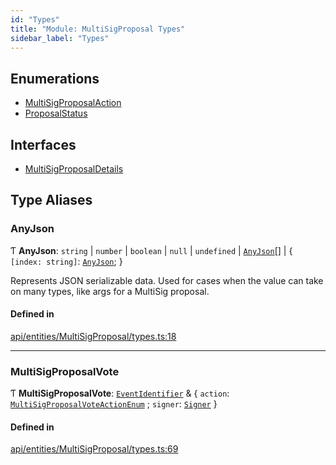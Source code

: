 ```yaml
---
id: "Types"
title: "Module: MultiSigProposal Types"
sidebar_label: "Types"
---
```


## Enumerations

- [MultiSigProposalAction](../../../../../enums/API/Entities/MultiSigProposal/Types/MultiSigProposalAction/MultiSigProposalAction.md)
- [ProposalStatus](../../../../../enums/API/Entities/MultiSigProposal/Types/ProposalStatus/ProposalStatus.md)

## Interfaces

- [MultiSigProposalDetails](../../../../../interfaces/API/Entities/MultiSigProposal/Types/MultiSigProposalDetails/MultiSigProposalDetails.md)

## Type Aliases

### AnyJson

Ƭ **AnyJson**: `string` \| `number` \| `boolean` \| ``null`` \| `undefined` \| [`AnyJson`](Types.md#anyjson)[] \| \{ `[index: string]`: [`AnyJson`](Types.md#anyjson);  }

Represents JSON serializable data. Used for cases when the value can take on many types, like args for a MultiSig proposal.

#### Defined in

[api/entities/MultiSigProposal/types.ts:18](https://github.com/PolymeshAssociation/polymesh-sdk/blob/8a9e72221/src/api/entities/MultiSigProposal/types.ts#L18)

___

### MultiSigProposalVote

Ƭ **MultiSigProposalVote**: [`EventIdentifier`](../../../../../interfaces/API/Client/Types/EventIdentifier/EventIdentifier.md) & \{ `action`: [`MultiSigProposalVoteActionEnum`](../../../../../enums/Types/MultiSigProposalVoteActionEnum/MultiSigProposalVoteActionEnum.md) ; `signer`: [`Signer`](../../Types/Types.md#signer)  }

#### Defined in

[api/entities/MultiSigProposal/types.ts:69](https://github.com/PolymeshAssociation/polymesh-sdk/blob/8a9e72221/src/api/entities/MultiSigProposal/types.ts#L69)

